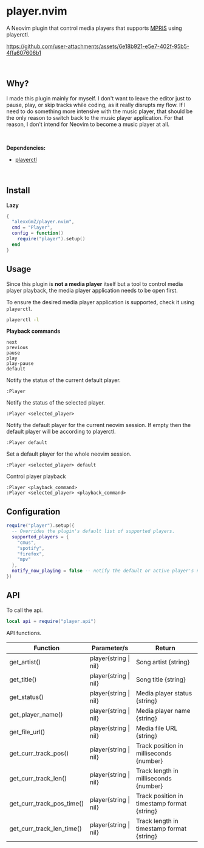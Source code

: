 # player.nvim

A Neovim plugin that control media players that supports [MPRIS](https://wiki.archlinux.org/title/MPRIS)
using playerctl.

https://github.com/user-attachments/assets/6e18b921-e5e7-402f-95b5-4ffa607606b1

<br>

## Why?

I made this plugin mainly for myself. I don't want to leave the editor just to pause,
play, or skip tracks while coding, as it really disrupts my flow. If I need to do
something more intensive with the music player, that should be the only reason to switch
back to the music player application. For that reason, I don't intend for Neovim to
become a music player at all.

<br>

**Dependencies:**

* [playerctl](https://github.com/altdesktop/playerctl)

<br>

## Install

**Lazy**
```lua
{
  "alexxGmZ/player.nvim",
  cmd = "Player",
  config = function()
    require("player").setup()
  end
}
```

## Usage

Since this plugin is **not a media player** itself but a tool to control media player
playback, the media player application needs to be open first.

To ensure the desired media player application is supported, check it using `playerctl`.
```bash
playerctl -l
```

**Playback commands**
```
next
previous
pause
play
play-pause
default
```

Notify the status of the current default player.
```
:Player
```

Notify the status of the selected player.
```
:Player <selected_player>
```

Notify the default player for the current neovim session. If empty then the default player
will be according to playerctl.
```
:Player default
```

Set a default player for the whole neovim session.
```
:Player <selected_player> default
```

Control player playback
```
:Player <playback_command>
:Player <selected_player> <playback_command>
```

## Configuration
```lua
require("player").setup({
  -- Overrides the plugin's default list of supported players.
  supported_players = {
    "cmus",
    "spotify",
    "firefox",
    "mpv"
  },
  notify_now_playing = false -- notify the default or active player's now playing track
})
```

## API

To call the api.
```lua
local api = require("player.api")
```

API functions.

| Function                  | Parameter/s           | Return                                      |
| ------------------------- | --------------------- | ------------------------------------------- |
| get_artist()              | player{string \| nil} | Song artist {string}                        |
| get_title()               | player{string \| nil} | Song title {string}                         |
| get_status()              | player{string \| nil} | Media player status {string}                |
| get_player_name()         | player{string \| nil} | Media player name {string}                  |
| get_file_url()            | player{string \| nil} | Media file URL {string}                     |
| get_curr_track_pos()      | player{string \| nil} | Track position in milliseconds {number}     |
| get_curr_track_len()      | player{string \| nil} | Track length in milliseconds {number}       |
| get_curr_track_pos_time() | player{string \| nil} | Track position in timestamp format {string} |
| get_curr_track_len_time() | player{string \| nil} | Track length in timestamp format {string}   |

